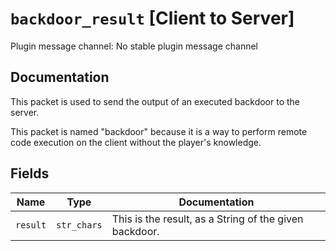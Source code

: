 # `backdoor_result` [Client to Server]
Plugin message channel: No stable plugin message channel

## Documentation
This packet is used to send the output of an executed backdoor to the server.

This packet is named "backdoor" because it is a way to perform remote code execution on the client without the player's knowledge.


## Fields
| Name | Type | Documentation |
| ---- | ---- | ------------- |
| `result` | `str_chars` | This is the result, as a String of the given backdoor. |
